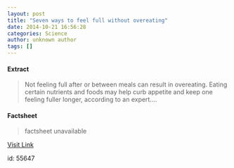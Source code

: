 ```yaml
---
layout: post
title: "Seven ways to feel full without overeating"
date: 2014-10-21 16:56:28
categories: Science
author: unknown author
tags: []
---
```



#### Extract
>Not feeling full after or between meals can result in overeating. Eating certain nutrients and foods may help curb appetite and keep one feeling fuller longer, according to an expert....

#### Factsheet
>factsheet unavailable

[Visit Link](http://feeds.sciencedaily.com/~r/sciencedaily/~3/9Z2c7DX5Q7A/141021125628.htm)

id:   55647


